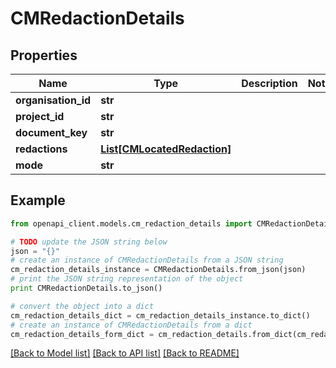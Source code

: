 # CMRedactionDetails


## Properties
Name | Type | Description | Notes
------------ | ------------- | ------------- | -------------
**organisation_id** | **str** |  | 
**project_id** | **str** |  | 
**document_key** | **str** |  | 
**redactions** | [**List[CMLocatedRedaction]**](CMLocatedRedaction.md) |  | 
**mode** | **str** |  | 

## Example

```python
from openapi_client.models.cm_redaction_details import CMRedactionDetails

# TODO update the JSON string below
json = "{}"
# create an instance of CMRedactionDetails from a JSON string
cm_redaction_details_instance = CMRedactionDetails.from_json(json)
# print the JSON string representation of the object
print CMRedactionDetails.to_json()

# convert the object into a dict
cm_redaction_details_dict = cm_redaction_details_instance.to_dict()
# create an instance of CMRedactionDetails from a dict
cm_redaction_details_form_dict = cm_redaction_details.from_dict(cm_redaction_details_dict)
```
[[Back to Model list]](../README.md#documentation-for-models) [[Back to API list]](../README.md#documentation-for-api-endpoints) [[Back to README]](../README.md)



